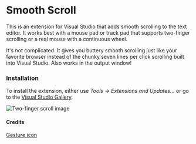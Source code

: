 # Smooth Scroll

This is an extension for Visual Studio that adds smooth scrolling to the text editor.  It works best with a mouse pad or track pad that supports two-finger scrolling or a real mouse with a continuous wheel.

It's not complicated.  It gives you buttery smooth scrolling just like your favorite browser instead of the chunky seven lines per click scrolling built into Visual Studio.  Also works in the output window!

### Installation

To install the extension, either use _Tools &rarr; Extensions and Updates&hellip;_ or go to the [Visual Studio Gallery](http://visualstudiogallery.msdn.microsoft.com/5fcc21b1-2c9b-4768-a5da-e309811d6b9e).

![Two-finger scroll image](https://raw.github.com/ricksladkey/SmoothScroll/master/package-screenshot.png)

#### Credits

[Gesture icon](https://www.iconfinder.com/icons/80613/finger_gestureworks_scroll_two_icon)


